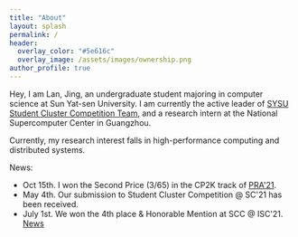 ```yaml
---
title: "About"
layout: splash
permalink: /
header:
  overlay_color: "#5e616c"
  overlay_image: /assets/images/ownership.png
author_profile: true
---
```


Hey, I am Lan, Jing, an undergraduate student majoring in computer science at Sun Yat-sen University. I am currently the active leader of [SYSU Student Cluster Competition Team](https://scc.sysu.tech/), and a research intern at the National Supercomputer Center in Guangzhou.

Currently, my research interest falls in high-performance computing and distributed systems.

News:

* Oct 15th. I won the Second Price (3/65) in the CP2K track of [PRA'21](https://cas-pra.sugon.com/sugon/index2.html).
* May 4th. Our submission to Student Cluster Competition @ SC'21 has been received. 
* July 1st. We won the 4th place & Honorable Mention at SCC @ ISC'21. [News](https://www.hpcadvisorycouncil.com/events/student-cluster-competition/index.php)